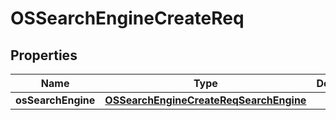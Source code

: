 # OSSearchEngineCreateReq

## Properties
Name | Type | Description | Notes
------------ | ------------- | ------------- | -------------
**osSearchEngine** | [**OSSearchEngineCreateReqSearchEngine**](OSSearchEngineCreateReqSearchEngine.md) |  | 
